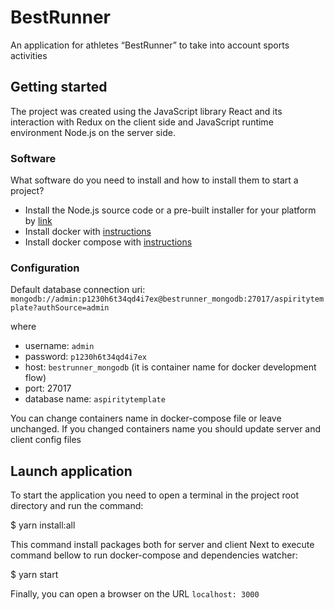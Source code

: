 BestRunner
==============

An application for athletes “BestRunner” to take into account sports activities

Getting started
---------------

The project was created using the JavaScript library React and its interaction with Redux on the client side and JavaScript runtime environment Node.js on the server side.

### Software

What software do you need to install and how to install them to start a project?

* Install the Node.js source code or a pre-built installer for your platform by [link](https://nodejs.org/en/download/)
* Install docker with [instructions](https://docs.docker.com/install/)
* Install docker compose with [instructions](https://docs.docker.com/compose/install/)

### Configuration

Default database connection uri:
`mongodb://admin:p1230h6t34qd4i7ex@bestrunner_mongodb:27017/aspiritytemplate?authSource=admin`

where
  * username: `admin`
  * password: `p1230h6t34qd4i7ex`
  * host: `bestrunner_mongodb` (it is container name for docker development flow)
  * port: 27017
  * database name: `aspiritytemplate`

You can change containers name in docker-compose file or leave unchanged. If you changed containers name you should update server and client config files

Launch application
------------------

To start the application you need to open a terminal in the project root directory and run the command:

  $ yarn install:all

This command install packages both for server and client
Next to execute command bellow to run docker-compose and dependencies watcher:

  $ yarn start

Finally, you can open a browser on the URL `localhost: 3000`
